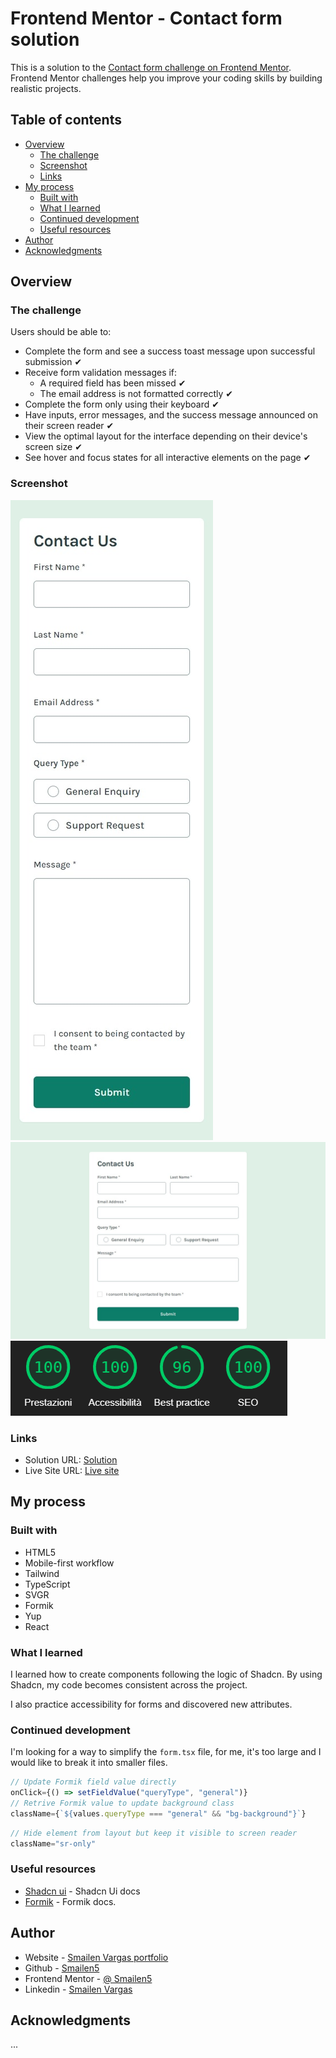 # Frontend Mentor - Contact form solution

This is a solution to the [Contact form challenge on Frontend Mentor](https://www.frontendmentor.io/challenges/contact-form--G-hYlqKJj). Frontend Mentor challenges help you improve your coding skills by building realistic projects. 

## Table of contents

- [Overview](#overview)
  - [The challenge](#the-challenge)
  - [Screenshot](#screenshot)
  - [Links](#links)
- [My process](#my-process)
  - [Built with](#built-with)
  - [What I learned](#what-i-learned)
  - [Continued development](#continued-development)
  - [Useful resources](#useful-resources)
- [Author](#author)
- [Acknowledgments](#acknowledgments)


## Overview

### The challenge

Users should be able to:

- Complete the form and see a success toast message upon successful submission ✔
- Receive form validation messages if:
  - A required field has been missed ✔
  - The email address is not formatted correctly ✔
- Complete the form only using their keyboard ✔
- Have inputs, error messages, and the success message announced on their screen reader ✔
- View the optimal layout for the interface depending on their device's screen size ✔
- See hover and focus states for all interactive elements on the page ✔

### Screenshot

![smartphone](../screen%20capture/contact-form-smartphone.jpeg)
![desktop](../screen%20capture/contact-form-desktop.jpeg)
![ligthouse score](./src/assets/screenshot/litgthouse-result.PNG)


### Links

- Solution URL: [Solution](https://github.com/Smailen5/Frontend-Mentor-Challenge/tree/main/contact-form)
- Live Site URL: [Live site](https://deft-taiyaki-8b9fbf.netlify.app/)

## My process

### Built with

- HTML5
- Mobile-first workflow
- Tailwind
- TypeScript
- SVGR
- Formik
- Yup
- React


### What I learned

I learned how to create components following the logic of Shadcn. By using Shadcn, my code becomes consistent across the project.

I also practice accessibility for forms and discovered new attributes.


### Continued development

I'm looking for a way to simplify the `form.tsx` file, for me, it's too large and I would like to break it into smaller files.

```jsx
// Update Formik field value directly
onClick={() => setFieldValue("queryType", "general")}
// Retrive Formik value to update background class
className={`${values.queryType === "general" && "bg-background"}`}
```

```jsx
// Hide element from layout but keep it visible to screen reader
className="sr-only"
```


### Useful resources

- [Shadcn ui](https://ui.shadcn.com/) - Shadcn Ui docs
- [Formik](https://formik.org/docs/tutorial) - Formik docs.


## Author

- Website - [Smailen Vargas portfolio](https://smailenvargas.com/)
- Github - [Smailen5](https://github.com/Smailen5)
- Frontend Mentor - [@ Smailen5](https://www.frontendmentor.io/profile/Smailen5)
- Linkedin - [Smailen Vargas](https://www.linkedin.com/in/smailen-vargas/)


## Acknowledgments

...

